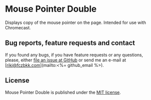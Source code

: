 # Mouse Pointer Double

Displays copy of the mouse pointer on the page. Intended for use with Chromecast.

## Bug reports, feature requests and contact

If you found any bugs, if you have feature requests or any questions, please, either [file an issue at GitHub](https://github.com/fczbkk/Mouse-Pointer-Double/issues) or send me an e-mail at [riki@fczbkk.com](mailto:<%= github_email %>).

## License

Mouse Pointer Double is published under the [MIT license](https://github.com/fczbkk/Mouse-Pointer-Double/blob/master/LICENSE).
